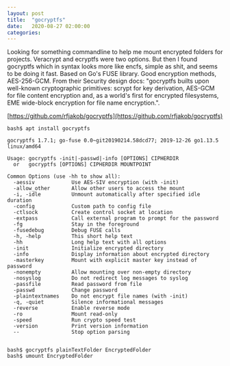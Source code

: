 ```yaml
---
layout: post
title:  "gocryptfs"
date:   2020-08-27 02:00:00
categories: 
---
```

Looking for something commandline to help me mount encrypted folders for projects. Veracrypt and ecryptfs were two options. But then I found gocryptfs which in syntax looks more like encfs, simple as shit, and seems to be doing it fast. Based on Go's FUSE library. Good encryption methods, AES-256-GCM. From their Security design docs: "gocryptfs builts upon well-known cryptographic primitives: scrypt for key derivation, AES-GCM for file content encryption and, as a world's first for encrypted filesystems, EME wide-block encryption for file name encryption.".

[https://github.com/rfjakob/gocryptfs](https://github.com/rfjakob/gocryptfs)

```
bash$ apt install gocryptfs

gocryptfs 1.7.1; go-fuse 0.0~git20190214.58dcd77; 2019-12-26 go1.13.5 linux/amd64

Usage: gocryptfs -init|-passwd|-info [OPTIONS] CIPHERDIR
  or   gocryptfs [OPTIONS] CIPHERDIR MOUNTPOINT

Common Options (use -hh to show all):
  -aessiv            Use AES-SIV encryption (with -init)
  -allow_other       Allow other users to access the mount
  -i, -idle          Unmount automatically after specified idle duration
  -config            Custom path to config file
  -ctlsock           Create control socket at location
  -extpass           Call external program to prompt for the password
  -fg                Stay in the foreground
  -fusedebug         Debug FUSE calls
  -h, -help          This short help text
  -hh                Long help text with all options
  -init              Initialize encrypted directory
  -info              Display information about encrypted directory
  -masterkey         Mount with explicit master key instead of password
  -nonempty          Allow mounting over non-empty directory
  -nosyslog          Do not redirect log messages to syslog
  -passfile          Read password from file
  -passwd            Change password
  -plaintextnames    Do not encrypt file names (with -init)
  -q, -quiet         Silence informational messages
  -reverse           Enable reverse mode
  -ro                Mount read-only
  -speed             Run crypto speed test
  -version           Print version information
  --                 Stop option parsing


bash$ gocryptfs plainTextFolder EncryptedFolder
bash$ umount EncryptedFolder
``` 
